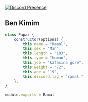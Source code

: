 [![Discord Presence](https://lanyard-profile-readme.vercel.app/api/962417173043753022?hideDiscrim=true)](https://discord.com/users/962417173043753022)

<h2>Ben Kimim</h2>

```js
class Papaz {
    constructor(options) {
        this.name = "Ramal",
        this.sex = "Man",
        this.length = "183",
        this.type = "human",
        this.job = "kafasına göre",
        this.weight = "72",
        this.age = "19",
        this.discord.tag = "ramal."
    };
}

module.exports = Ramal
```
